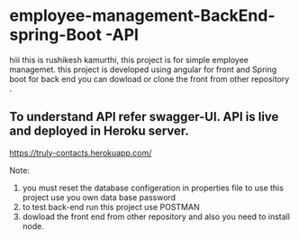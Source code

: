 # employee-management-BackEnd-spring-Boot -API
hiii this is rushikesh kamurthi,
this project is for simple employee managemet. this project is developed using angular for  front and Spring boot for back end you can dowload or clone the front from other repository .
## To understand API refer swagger-UI. API is live and deployed in Heroku server.
https://truly-contacts.herokuapp.com/


Note:
1) you must reset the database configeration in properties file to use this project use you own data base password
2) to test back-end run this project use POSTMAN
3) dowload the front end from other repository and also you need to install node.
